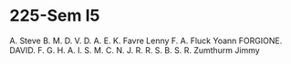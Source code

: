 # 225-Sem I5

A. Steve
B. M.
D. V.
D. A.
E. K.
Favre Lenny
F. A.
Fluck Yoann
FORGIONE. DAVID.
F. G.
H. A.
I. S.
M. C.
N. J.
R. R.
S. B.
S. R.
Zumthurm Jimmy